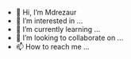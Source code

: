 - 👋 Hi, I’m Mdrezaur
- 👀 I’m interested in ...
- 🌱 I’m currently learning ...
- 💞️ I’m looking to collaborate on ...
- 📫 How to reach me ...

<!---
Mdrezaur/Mdrezaur is a ✨ special ✨ repository because its `README.md` (this file) appears on your GitHub profile.
You can click the Preview link to take a look at your changes. And pleade help me for beginner.
--->
